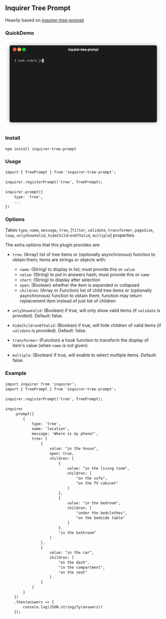 ## Inquirer Tree Prompt

Heavily based on [inquirer-tree-prompt](https://github.com/insightfuls/inquirer-tree-prompt)

### QuickDemo
![QuickDemo](./example/screenshot.gif)

### Install
```
npm install inquirer-tree-prompt
```

### Usage
```
import { TreePrompt } from 'inquirer-tree-prompt';

inquirer.registerPrompt('tree', TreePrompt);

inquirer.prompt({
    type: 'tree',
    ...
})
```

### Options
Takes `type`, `name`, `message`, `tree`, [`filter`, `validate`, `transformer`, `pageSize`, `loop`, `onlyShowValid`, `hideChildrenOfValid`, `multiple`] properties.

The extra options that this plugin provides are:

- `tree`: (Array) list of tree items or (optionally asynchronous) function to obtain them; items are strings or objects with:
  - `name`: (String) to display in list; must provide this or `value`
  - `value`: (String) to put in answers hash; must provide this or `name`
  - `short`: (String) to display after selection
  - `open`: (Boolean) whether the item is expanded or collapsed
  - `children`: (Array or Function) list of child tree items or (optionally asynchronous) function to obtain them; function may return replacement item instead of just list of children

- `onlyShowValid`: (Boolean) if true, will only show valid items (if `validate` is provided). Default: false.

- `hideChildrenOfValid`: (Boolean) if true, will hide children of valid items (if `validate` is provided). Default: false.

- `transformer`: (Function) a hook function to transform the display of item's value (when `name` is not given).

- `multiple`: (Boolean) if true, will enable to select multiple items. Default: false.

### Example
```
import inquirer from 'inquirer';
import { TreePrompt } from 'inquirer-tree-prompt';

inquirer.registerPrompt('tree', TreePrompt);

inquirer
    .prompt([
        {
            type: 'tree',
            name: 'location',
            message: 'Where is my phone?',
            tree: [
                {
                    value: "in the house",
                    open: true,
                    children: [
                        {
                            value: "in the living room",
                            children: [
                                "on the sofa",
                                "on the TV cabinet"
                            ]
                        },
                        {
                            value: "in the bedroom",
                            children: [
                                "under the bedclothes",
                                "on the bedside table"
                            ]
                        },
                        "in the bathroom"
                    ]
                },
                {
                    value: "in the car",
                    children: [
                        "on the dash",
                        "in the compartment",
                        "on the seat"
                    ]
                }
            ]
        }
    ])
    .then(answers => {
        console.log(JSON.stringify(answers))
    });
```
